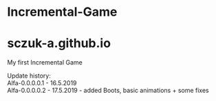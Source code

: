 # Incremental-Game
# sczuk-a.github.io

My first Incremental Game 



Update history:  
Alfa-0.0.0.0.1 - 16.5.2019  
Alfa-0.0.0.0.2 - 17.5.2019 - added Boots, basic animations + some fixes  
